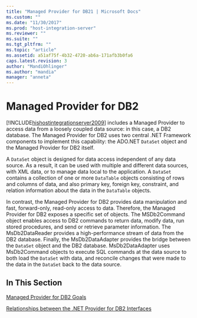 ```yaml
---
title: "Managed Provider for DB21 | Microsoft Docs"
ms.custom: ""
ms.date: "11/30/2017"
ms.prod: "host-integration-server"
ms.reviewer: ""
ms.suite: ""
ms.tgt_pltfrm: ""
ms.topic: "article"
ms.assetid: a51af75f-4b32-4720-ab6a-171afb3b0fa6
caps.latest.revision: 3
author: "MandiOhlinger"
ms.author: "mandia"
manager: "anneta"
---
```

# Managed Provider for DB2
[!INCLUDE[hishostintegrationserver2009](../includes/hishostintegrationserver2009-md.md)] includes a Managed Provider to access data from a loosely coupled data source: in this case, a DB2 database. The Managed Provider for DB2 uses two central .NET Framework components to implement this capability: the ADO.NET `DataSet` object and the Managed Provider for DB2 itself.  
  
 A `DataSet` object is designed for data access independent of any data source. As a result, it can be used with multiple and different data sources, with XML data, or to manage data local to the application. A `DataSet` contains a collection of one or more `DataTable` objects consisting of rows and columns of data, and also primary key, foreign key, constraint, and relation information about the data in the `DataTable` objects.  
  
 In contrast, the Managed Provider for DB2 provides data manipulation and fast, forward-only, read-only access to data. Therefore, the Managed Provider for DB2 exposes a specific set of objects. The MSDb2Command object enables access to DB2 commands to return data, modify data, run stored procedures, and send or retrieve parameter information. The MsDb2DataReader provides a high-performance stream of data from the DB2 database. Finally, the MsDb2DataAdapter provides the bridge between the `DataSet` object and the DB2 database. MsDb2DataAdapter uses MsDb2Command objects to execute SQL commands at the data source to both load the `DataSet` with data, and reconcile changes that were made to the data in the `DataSet` back to the data source.  
  
## In This Section  
 [Managed Provider for DB2 Goals](../core/managed-provider-for-db2-goals1.md)  
  
 [Relationships between the .NET Provider for DB2 Interfaces](../core/relationships-between-the-net-provider-for-db2-interfaces2.md)